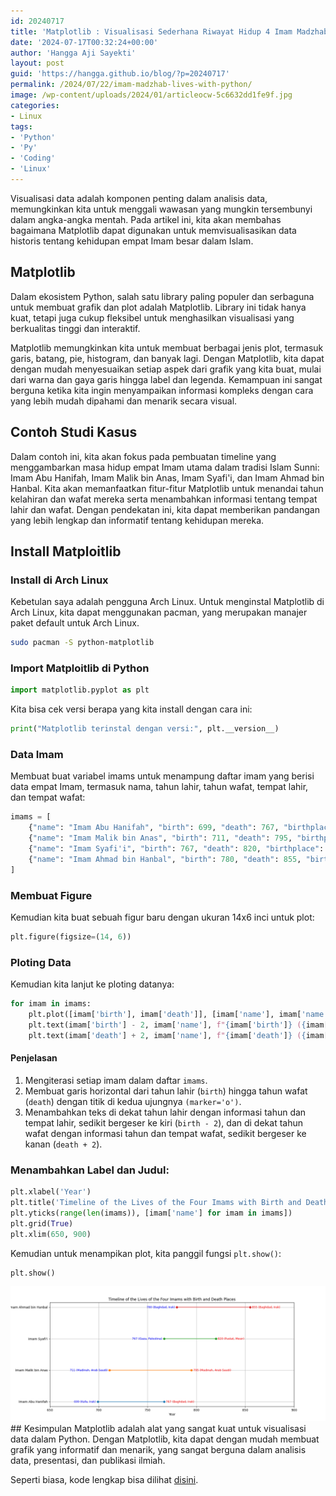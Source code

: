 ```yaml
---
id: 20240717
title: 'Matplotlib : Visualisasi Sederhana Riwayat Hidup 4 Imam Madzhab'
date: '2024-07-17T00:32:24+00:00'
author: 'Hangga Aji Sayekti'
layout: post
guid: 'https://hangga.github.io/blog/?p=20240717'
permalink: /2024/07/22/imam-madzhab-lives-with-python/
image: /wp-content/uploads/2024/01/articleocw-5c6632dd1fe9f.jpg
categories:
- Linux
tags:
- 'Python'
- 'Py'
- 'Coding'
- 'Linux'
---
```


Visualisasi data adalah komponen penting dalam analisis data, memungkinkan kita untuk menggali wawasan yang mungkin tersembunyi dalam angka-angka mentah.
Pada artikel ini, kita akan membahas bagaimana Matplotlib dapat digunakan untuk memvisualisasikan data historis tentang kehidupan empat Imam besar dalam Islam.

## Matplotlib
Dalam ekosistem Python, salah satu library paling populer dan serbaguna untuk membuat grafik dan plot adalah Matplotlib. Library ini tidak hanya kuat, tetapi juga cukup fleksibel untuk menghasilkan visualisasi yang berkualitas tinggi dan interaktif. 

Matplotlib memungkinkan kita untuk membuat berbagai jenis plot, termasuk garis, batang, pie, histogram, dan banyak lagi. Dengan Matplotlib, kita dapat dengan mudah menyesuaikan setiap aspek dari grafik yang kita buat, mulai dari warna dan gaya garis hingga label dan legenda. Kemampuan ini sangat berguna ketika kita ingin menyampaikan informasi kompleks dengan cara yang lebih mudah dipahami dan menarik secara visual.

## Contoh Studi Kasus
Dalam contoh ini, kita akan fokus pada pembuatan timeline yang menggambarkan masa hidup empat Imam utama dalam tradisi Islam Sunni: Imam Abu Hanifah, Imam Malik bin Anas, Imam Syafi'i, dan Imam Ahmad bin Hanbal. Kita akan memanfaatkan fitur-fitur Matplotlib untuk menandai tahun kelahiran dan wafat mereka serta menambahkan informasi tentang tempat lahir dan wafat. Dengan pendekatan ini, kita dapat memberikan pandangan yang lebih lengkap dan informatif tentang kehidupan mereka.

## Install Matploitlib
### Install di Arch Linux
Kebetulan saya adalah pengguna Arch Linux. Untuk menginstal Matplotlib di Arch Linux, kita dapat menggunakan pacman, 
yang merupakan manajer paket default untuk Arch Linux.
```Bash
sudo pacman -S python-matplotlib
```
### Import Matploitlib di Python
```Python
import matplotlib.pyplot as plt
```
Kita bisa cek versi berapa yang kita install dengan cara ini:
```Python
print("Matplotlib terinstal dengan versi:", plt.__version__)
```

### Data Imam
Membuat buat variabel imams untuk menampung daftar imam yang berisi data empat Imam, termasuk nama, tahun lahir, tahun 
wafat, tempat lahir, dan tempat wafat:
```Python
imams = [
    {"name": "Imam Abu Hanifah", "birth": 699, "death": 767, "birthplace": "Kufa, Irak", "deathplace": "Baghdad, Irak"},
    {"name": "Imam Malik bin Anas", "birth": 711, "death": 795, "birthplace": "Madinah, Arab Saudi", "deathplace": "Madinah, Arab Saudi"},
    {"name": "Imam Syafi'i", "birth": 767, "death": 820, "birthplace": "Gaza, Palestina", "deathplace": "Fustat, Mesir"},
    {"name": "Imam Ahmad bin Hanbal", "birth": 780, "death": 855, "birthplace": "Baghdad, Irak", "deathplace": "Baghdad, Irak"}
]
```
### Membuat Figure
Kemudian kita buat sebuah figur baru dengan ukuran 14x6 inci untuk plot:
```Python
plt.figure(figsize=(14, 6))
```
### Ploting Data
Kemudian kita lanjut ke ploting datanya:
```Python
for imam in imams:
    plt.plot([imam['birth'], imam['death']], [imam['name'], imam['name']], marker='o')
    plt.text(imam['birth'] - 2, imam['name'], f"{imam['birth']} ({imam['birthplace']})", va='center', ha='right', fontsize=9, color='blue')
    plt.text(imam['death'] + 2, imam['name'], f"{imam['death']} ({imam['deathplace']})", va='center', ha='left', fontsize=9, color='red')
```
#### Penjelasan
1. Mengiterasi setiap imam dalam daftar `imams`.
2. Membuat garis horizontal dari tahun lahir (`birth`) hingga tahun wafat (`death`) dengan titik di kedua ujungnya 
   `(marker='o')`.
3. Menambahkan teks di dekat tahun lahir dengan informasi tahun dan tempat lahir, sedikit bergeser ke kiri (`birth - 2`),
   dan di dekat tahun wafat dengan informasi tahun dan tempat wafat, sedikit bergeser ke kanan (`death + 2`).
### Menambahkan Label dan Judul:
```Python
plt.xlabel('Year')
plt.title('Timeline of the Lives of the Four Imams with Birth and Death Places')
plt.yticks(range(len(imams)), [imam['name'] for imam in imams])
plt.grid(True)
plt.xlim(650, 900)
```
Kemudian untuk menampikan plot, kita panggil fungsi `plt.show()`:
```Python
plt.show()
```
<img src="https://github.com/hangga/imam-madzhab-lives/raw/main/Figure_1.png?raw=true"/>
## Kesimpulan
Matplotlib adalah alat yang sangat kuat untuk visualisasi data dalam Python. Dengan Matplotlib, kita dapat dengan mudah 
membuat grafik yang informatif dan menarik, yang sangat berguna dalam analisis data, presentasi, dan publikasi ilmiah.

Seperti biasa, kode lengkap bisa dilihat [disini](https://github.com/hangga/imam-madzhab-lives).